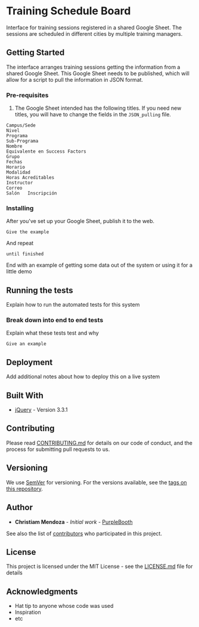 # Training Schedule Board

Interface for training sessions registered in a shared Google Sheet. The sessions are scheduled in different cities by multiple training managers.

## Getting Started

The interface arranges training sessions getting the information from a shared Google Sheet. This Google Sheet needs to be published, which will allow for a script to pull the information in JSON format.

### Pre-requisites

1. The Google Sheet intended has the following titles. If you need new titles, you will have to change the fields in the `JSON_pulling` file.

```
Campus/Sede
Nivel
Programa
Sub-Programa
Nombre
Equivalente en Success Factors
Grupo
Fechas
Horario
Modalidad
Horas Acreditables
Instructor
Correo
Salón	Inscripción
```

### Installing

After you've set up your Google Sheet, publish it to the web.

```
Give the example
```

And repeat

```
until finished
```

End with an example of getting some data out of the system or using it for a little demo

## Running the tests

Explain how to run the automated tests for this system

### Break down into end to end tests

Explain what these tests test and why

```
Give an example
```

## Deployment

Add additional notes about how to deploy this on a live system

## Built With

* [jQuery](https://jquery.com/) - Version 3.3.1

## Contributing

Please read [CONTRIBUTING.md](https://gist.github.com/PurpleBooth/b24679402957c63ec426) for details on our code of conduct, and the process for submitting pull requests to us.

## Versioning

We use [SemVer](http://semver.org/) for versioning. For the versions available, see the [tags on this repository](https://github.com/your/project/tags).

## Author

* **Christiam Mendoza** - *Initial work* - [PurpleBooth](https://github.com/PurpleBooth)

See also the list of [contributors](https://github.com/your/project/contributors) who participated in this project.

## License

This project is licensed under the MIT License - see the [LICENSE.md](LICENSE.md) file for details

## Acknowledgments

* Hat tip to anyone whose code was used
* Inspiration
* etc

